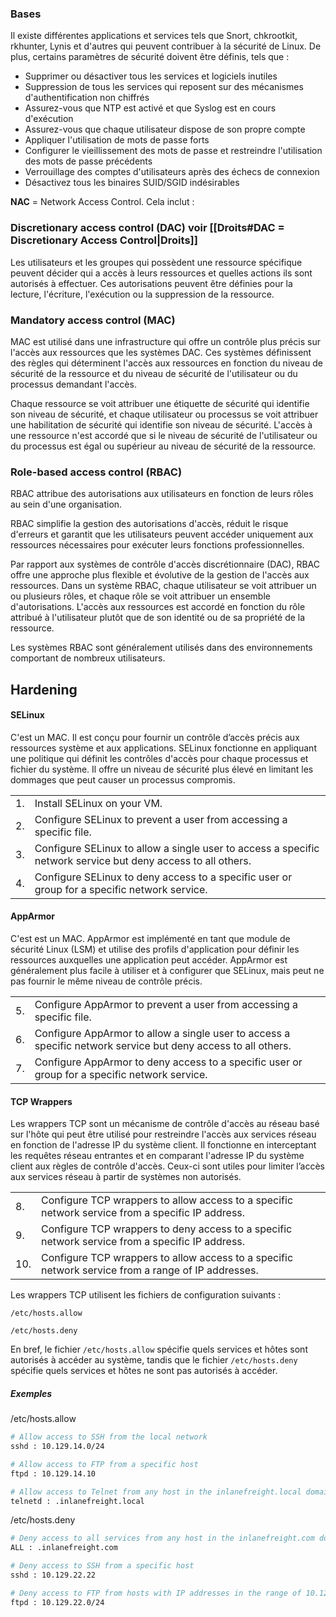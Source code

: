 
### Bases

Il existe différentes applications et services tels que Snort, chkrootkit, rkhunter, Lynis et d'autres qui peuvent contribuer à la sécurité de Linux. De plus, certains paramètres de sécurité doivent être définis, tels que :

- Supprimer ou désactiver tous les services et logiciels inutiles
- Suppression de tous les services qui reposent sur des mécanismes d'authentification non chiffrés
- Assurez-vous que NTP est activé et que Syslog est en cours d'exécution
- Assurez-vous que chaque utilisateur dispose de son propre compte
- Appliquer l'utilisation de mots de passe forts
- Configurer le vieillissement des mots de passe et restreindre l'utilisation des mots de passe précédents
- Verrouillage des comptes d'utilisateurs après des échecs de connexion
- Désactivez tous les binaires SUID/SGID indésirables


**NAC** = Network Access Control. Cela inclut : 
### Discretionary access control (DAC) voir [[Droits#DAC = Discretionary Access Control|Droits]]

Les utilisateurs et les groupes qui possèdent une ressource spécifique peuvent décider qui a accès à leurs ressources et quelles actions ils sont autorisés à effectuer. Ces autorisations peuvent être définies pour la lecture, l'écriture, l'exécution ou la suppression de la ressource.

### Mandatory access control (MAC)

MAC est utilisé dans une infrastructure qui offre un contrôle plus précis sur l'accès aux ressources que les systèmes DAC. Ces systèmes définissent des règles qui déterminent l'accès aux ressources en fonction du niveau de sécurité de la ressource et du niveau de sécurité de l'utilisateur ou du processus demandant l'accès.

Chaque ressource se voit attribuer une étiquette de sécurité qui identifie son niveau de sécurité, et chaque utilisateur ou processus se voit attribuer une habilitation de sécurité qui identifie son niveau de sécurité. L'accès à une ressource n'est accordé que si le niveau de sécurité de l'utilisateur ou du processus est égal ou supérieur au niveau de sécurité de la ressource.

### Role-based access control (RBAC)

RBAC attribue des autorisations aux utilisateurs en fonction de leurs rôles au sein d'une organisation.

RBAC simplifie la gestion des autorisations d'accès, réduit le risque d'erreurs et garantit que les utilisateurs peuvent accéder uniquement aux ressources nécessaires pour exécuter leurs fonctions professionnelles.

Par rapport aux systèmes de contrôle d'accès discrétionnaire (DAC), RBAC offre une approche plus flexible et évolutive de la gestion de l'accès aux ressources. Dans un système RBAC, chaque utilisateur se voit attribuer un ou plusieurs rôles, et chaque rôle se voit attribuer un ensemble d'autorisations. L'accès aux ressources est accordé en fonction du rôle attribué à l'utilisateur plutôt que de son identité ou de sa propriété de la ressource.

Les systèmes RBAC sont généralement utilisés dans des environnements comportant de nombreux utilisateurs.


## Hardening 

#### SELinux

C'est un MAC. Il est conçu pour fournir un contrôle d’accès précis aux ressources système et aux applications. SELinux fonctionne en appliquant une politique qui définit les contrôles d'accès pour chaque processus et fichier du système. Il offre un niveau de sécurité plus élevé en limitant les dommages que peut causer un processus compromis.

|     |                                                                                                              |
| --- | ------------------------------------------------------------------------------------------------------------ |
| 1.  | Install SELinux on your VM.                                                                                  |
| 2.  | Configure SELinux to prevent a user from accessing a specific file.                                          |
| 3.  | Configure SELinux to allow a single user to access a specific network service but deny access to all others. |
| 4.  | Configure SELinux to deny access to a specific user or group for a specific network service.                 |

#### AppArmor

C'est est un MAC. AppArmor est implémenté en tant que module de sécurité Linux (LSM) et utilise des profils d'application pour définir les ressources auxquelles une application peut accéder. AppArmor est généralement plus facile à utiliser et à configurer que SELinux, mais peut ne pas fournir le même niveau de contrôle précis.

|     |                                                                                                               |
| --- | ------------------------------------------------------------------------------------------------------------- |
| 5.  | Configure AppArmor to prevent a user from accessing a specific file.                                          |
| 6.  | Configure AppArmor to allow a single user to access a specific network service but deny access to all others. |
| 7.  | Configure AppArmor to deny access to a specific user or group for a specific network service.                 |

#### TCP Wrappers

Les wrappers TCP sont un mécanisme de contrôle d'accès au réseau basé sur l'hôte qui peut être utilisé pour restreindre l'accès aux services réseau en fonction de l'adresse IP du système client. Il fonctionne en interceptant les requêtes réseau entrantes et en comparant l'adresse IP du système client aux règles de contrôle d'accès. Ceux-ci sont utiles pour limiter l’accès aux services réseau à partir de systèmes non autorisés.

|     |                                                                                                    |
| --- | -------------------------------------------------------------------------------------------------- |
| 8.  | Configure TCP wrappers to allow access to a specific network service from a specific IP address.   |
| 9.  | Configure TCP wrappers to deny access to a specific network service from a specific IP address.    |
| 10. | Configure TCP wrappers to allow access to a specific network service from a range of IP addresses. |

Les wrappers TCP utilisent les fichiers de configuration suivants :

    /etc/hosts.allow

    /etc/hosts.deny

En bref, le fichier `/etc/hosts.allow` spécifie quels services et hôtes sont autorisés à accéder au système, tandis que le fichier `/etc/hosts.deny` spécifie quels services et hôtes ne sont pas autorisés à accéder.
##### Exemples

/etc/hosts.allow
```bash
# Allow access to SSH from the local network
sshd : 10.129.14.0/24

# Allow access to FTP from a specific host
ftpd : 10.129.14.10

# Allow access to Telnet from any host in the inlanefreight.local domain
telnetd : .inlanefreight.local
```

/etc/hosts.deny
```bash
# Deny access to all services from any host in the inlanefreight.com domain
ALL : .inlanefreight.com

# Deny access to SSH from a specific host
sshd : 10.129.22.22

# Deny access to FTP from hosts with IP addresses in the range of 10.129.22.0 to 10.129.22.255
ftpd : 10.129.22.0/24
```
